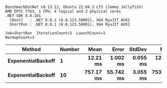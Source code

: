 ```

BenchmarkDotNet v0.13.12, Ubuntu 22.04.3 LTS (Jammy Jellyfish)
AMD EPYC 7763, 1 CPU, 4 logical and 2 physical cores
.NET SDK 8.0.101
  [Host]   : .NET 8.0.1 (8.0.123.58001), X64 RyuJIT AVX2
  ShortRun : .NET 8.0.1 (8.0.123.58001), X64 RyuJIT AVX2

Job=ShortRun  IterationCount=3  LaunchCount=1  
WarmupCount=3  

```
| Method             | Number | Mean      | Error     | StdDev   | Min       | Max       | Allocated |
|------------------- |------- |----------:|----------:|---------:|----------:|----------:|----------:|
| **ExponentialBackoff** | **1**      |  **12.21 ms** |  **1.002 ms** | **0.055 ms** |  **12.15 ms** |  **12.25 ms** |     **520 B** |
| **ExponentialBackoff** | **10**     | **757.17 ms** | **55.742 ms** | **3.055 ms** | **753.79 ms** | **759.72 ms** |    **4120 B** |
